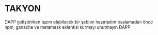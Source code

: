 # TAKYON
DAPP geliştirirken lazım olabilecek bir şablon hazırladım
başlamadan önce npm, ganache ve metamask eklentisi kurmayı unutmayın 
DAPP

